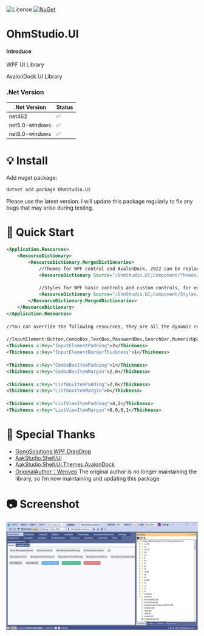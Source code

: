 ![License](https://img.shields.io/badge/license-MIT-8CBA04) [![NuGet](https://img.shields.io/nuget/v/OhmStudio.UI)](https://www.nuget.org/packages/OhmStudio.UI)
# OhmStudio.UI

#### Introduce
WPF UI Library

AvalonDock UI Library

### .Net Version
|.Net Version   | Status  |
|  ----  | ----  |
| net462  | ✅ |
| net5.0-windows  | ✅ |
| net8.0-windows  | ✅ |

# 💡 Install
Add nuget package:
```bash
dotnet add package OhmStudio.UI
```
Please use the latest version. I will update this package regularly to fix any bugs that may arise during testing.

# 🚀 Quick Start
``` xml
<Application.Resources>
    <ResourceDictionary>
        <ResourceDictionary.MergedDictionaries>
            //Themes for WPF control and AvalonDock, 2022 can be replaced with 2019, BlueTheme can be replaced with LightTheme or DarkTheme.
            <ResourceDictionary Source="/OhmStudio.UI;Component/Themes/VisualStudio2022/BlueTheme.xaml" />

            //Styles for WPF basic controls and custom controls, for example SearchBar, CheckComboBox, CircleProgressBar, etc...
            <ResourceDictionary Source="/OhmStudio.UI;Component/Styles/VisualStudio.xaml" />
        </ResourceDictionary.MergedDictionaries>
    </ResourceDictionary>
</Application.Resources>

//You can override the following resources, they are all the dynamic resources.

//InputElement:Button,ComboBox,TextBox,PasswordBox,SearchBar,NumericUpDown,PasswordTextBox,DateTimePicker,CheckComboBox.
<Thickness x:Key="InputElementPadding">2</Thickness>
<Thickness x:Key="InputElementBorderThickness">1</Thickness>

<Thickness x:Key="ComboBoxItemPadding">1</Thickness>
<Thickness x:Key="ComboBoxItemMargin">2,0</Thickness>

<Thickness x:Key="ListBoxItemPadding">2,0</Thickness>
<Thickness x:Key="ListBoxItemMargin">0</Thickness>

<Thickness x:Key="ListViewItemPadding">4,2</Thickness>
<Thickness x:Key="ListViewItemMargin">0,0,0,1</Thickness>
```
# 🙏 Special Thanks
- [GongSolutions.WPF.DragDrop](https://github.com/punker76/gong-wpf-dragdrop)
- [AakStudio.Shell.UI](https://github.com/Wenveo/AakStudio.Shell.UI)
- [AakStudio.Shell.UI.Themes.AvalonDock](https://github.com/Wenveo/AakStudio.Shell.UI.Themes.AvalonDock)
- [OriginalAuthor：Wenveo](https://www.bilibili.com/video/BV1yW4y1N7Zq/?spm_id_from=333.999.0.0)
The original author is no longer maintaining the library, so I’m now maintaining and updating this package.

# 📷 Screenshot
![Screenshot](Screenshots/Screenshot.png)